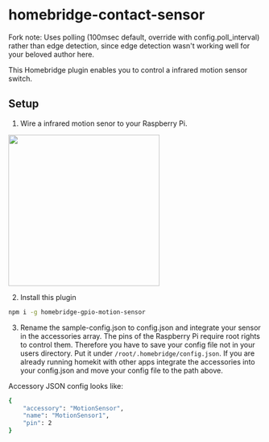 # homebridge-contact-sensor

Fork note: Uses polling (100msec default, override with config.poll_interval) rather than edge detection, since edge detection wasn't working well for your beloved author here.

This Homebridge plugin enables you to control a infrared motion sensor switch.

## Setup

1) Wire a infrared motion senor to your Raspberry Pi.

<img src="docs/circuit.png" width="300">

2) Install this plugin

```bash
npm i -g homebridge-gpio-motion-sensor
```

3) Rename the sample-config.json to config.json and integrate your sensor in the accessories array. The pins
of the Raspberry Pi require root rights to control them. Therefore you have to save your config file not
in your users directory. Put it under `/root/.homebridge/config.json`.
If you are already running homekit with other apps integrate the accessories into your config.json
and move your config file to the path above.

Accessory JSON config looks like:

```bash
{
    "accessory": "MotionSensor",
    "name": "MotionSensor1",
    "pin": 2
}
```
